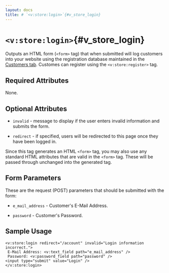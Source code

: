 ```yaml
---
layout: docs
title: # `<v:store:login>`{#v_store_login}
---
```


# `<v:store:login>`{#v_store_login}

Outputs an HTML form (`<form>` tag) that when submitted will log
customers into your website using the registration database maintained
in the [Customers tab](#backstage.customers). Customes can register
using the `<v:store:register>` tag.

## Required Attributes

None.

## Optional Attributes

-   `invalid` - message to display if the user enters invalid
    information and submits the form.

-   `redirect` - if specified, users will be redirected to this page
    once they have been logged in.

Since this tag generates an HTML `<form>` tag, you may also use any
standard HTML attributes that are valid in the `<form>` tag. These will
be passed through unchanged into the generated tag.

## Form Parameters

These are the request (POST) parameters that should be submitted with
the form:

-   `e_mail_address` - Customer's E-Mail Address.

-   `password` - Customer's Password.

## Sample Usage

    <v:store:login redirect="/account" invalid="Login information incorrect.">
     E-Mail Address: <v:text_field path="e_mail_address" />
     Password: <v:password_field path="password" />
    <input type="submit" value="Login" />
    </v:store:login>
